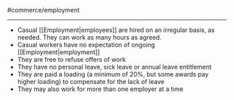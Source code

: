 #commerce/employment 

---
- Casual [[Employment|employees]] are hired on an irregular basis, as needed. They can work as many hours as agreed.
- Casual workers have no expectation of ongoing [[Employment|employment]]
- They are free to refuse offers of work
- They have no personal leave, sick leave or annual leave entitlement
- They are paid a loading (a minimum of 20%, but some awards pay higher loading) to compensate for the lack of leave
- They may also work for more than one employer at a time



